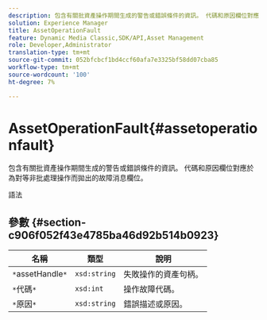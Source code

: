 ```yaml
---
description: 包含有關批資產操作期間生成的警告或錯誤條件的資訊。 代碼和原因欄位對應於為對等非批處理操作而拋出的故障消息欄位。
solution: Experience Manager
title: AssetOperationFault
feature: Dynamic Media Classic,SDK/API,Asset Management
role: Developer,Administrator
translation-type: tm+mt
source-git-commit: 052bfcbcf1bd4ccf60afa7e3325bf58dd07cba85
workflow-type: tm+mt
source-wordcount: '100'
ht-degree: 7%

---
```



# AssetOperationFault{#assetoperationfault}

包含有關批資產操作期間生成的警告或錯誤條件的資訊。 代碼和原因欄位對應於為對等非批處理操作而拋出的故障消息欄位。

語法

## 參數 {#section-c906f052f43e4785ba46d92b514b0923}

| 名稱 | 類型 | 說明 |
|---|---|---|
| `*`assetHandle`*` | `xsd:string` | 失敗操作的資產句柄。 |
| `*`代碼`*` | `xsd:int` | 操作故障代碼。 |
| `*`原因`*` | `xsd:string` | 錯誤描述或原因。 |


